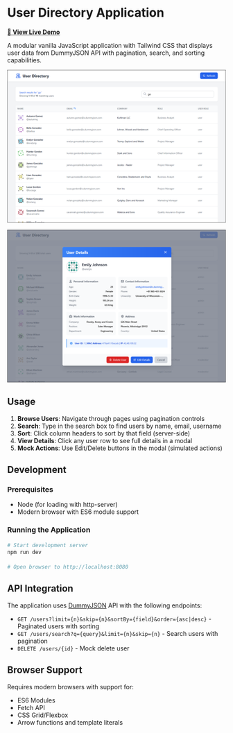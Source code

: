 # User Directory Application

**[🔗 View Live Demo](https://lindenholt-whittaker.github.io/UserTable/)**

A modular vanilla JavaScript application with Tailwind CSS that displays user data from DummyJSON API with pagination, search, and sorting capabilities.

![User Directory Screenshot 1](images/screenshot0.png)

![User Directory Screenshot 2](images/screenshot1.png)

## Usage

1. **Browse Users**: Navigate through pages using pagination controls
2. **Search**: Type in the search box to find users by name, email, username
3. **Sort**: Click column headers to sort by that field (server-side)
4. **View Details**: Click any user row to see full details in a modal
5. **Mock Actions**: Use Edit/Delete buttons in the modal (simulated actions)

## Development

### Prerequisites
- Node (for loading with http-server)
- Modern browser with ES6 module support

### Running the Application

```bash
# Start development server
npm run dev

# Open browser to http://localhost:8080
```

## API Integration

The application uses [DummyJSON](https://dummyjson.com) API with the following endpoints:

- `GET /users?limit={n}&skip={n}&sortBy={field}&order={asc|desc}` - Paginated users with sorting
- `GET /users/search?q={query}&limit={n}&skip={n}` - Search users with pagination
- `DELETE /users/{id}` - Mock delete user

## Browser Support

Requires modern browsers with support for:
- ES6 Modules
- Fetch API
- CSS Grid/Flexbox
- Arrow functions and template literals